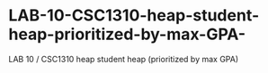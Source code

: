 # LAB-10-CSC1310-heap-student-heap-prioritized-by-max-GPA-
LAB 10 / CSC1310 heap student heap (prioritized by max GPA)
